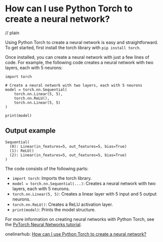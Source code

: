 # How can I use Python Torch to create a neural network?
// plain

Using Python Torch to create a neural network is easy and straightforward. To get started, first install the torch library with `pip install torch`.

Once installed, you can create a neural network with just a few lines of code. For example, the following code creates a neural network with two layers, each with 5 neurons:

```
import torch

# Create a neural network with two layers, each with 5 neurons
model = torch.nn.Sequential(
    torch.nn.Linear(5, 5),
    torch.nn.ReLU(),
    torch.nn.Linear(5, 5)
)

print(model)
```

## Output example


```
Sequential(
  (0): Linear(in_features=5, out_features=5, bias=True)
  (1): ReLU()
  (2): Linear(in_features=5, out_features=5, bias=True)
)
```

The code consists of the following parts:

- `import torch`: Imports the torch library.
- `model = torch.nn.Sequential(...)`: Creates a neural network with two layers, each with 5 neurons.
- `torch.nn.Linear(5, 5)`: Creates a linear layer with 5 input and 5 output neurons.
- `torch.nn.ReLU()`: Creates a ReLU activation layer.
- `print(model)`: Prints the model structure.

For more information on creating neural networks with Python Torch, see the [PyTorch Neural Networks tutorial](https://pytorch.org/tutorials/beginner/blitz/neural_networks_tutorial.html).

onelinerhub: [How can I use Python Torch to create a neural network?](https://onelinerhub.com/python-pytorch/how-can-i-use-python-torch-to-create-a-neural-network)